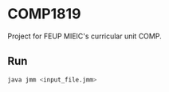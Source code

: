 # COMP1819
Project for FEUP MIEIC's curricular unit COMP.

## Run

```bash
java jmm <input_file.jmm>
```
